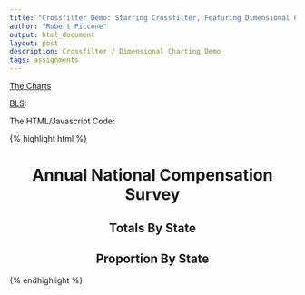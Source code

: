 ```yaml
---
title: "Crossfilter Demo: Starring Crossfilter, Featuring Dimensional Charting, with Cameo Appearances by GeoJson and rawgit"
author: "Robert Piccone"
output: html_document
layout: post
description: Crossfilter / Dimensional Charting Demo 
tags: assignments
---
```


 <a href="../../../../assets/rap2186/blscrossfiltermap.html">The Charts</a>
 
 
 <a href="http://www.bls.gov">BLS</a>:
 
The HTML/Javascript Code:

{% highlight html %}
<meta http-equiv="content-type" content="text/html; charset=UTF8"> 

<script type="text/javascript" src="https://cdn.rawgit.com/square/crossfilter/master/crossfilter.js"></script>
<script type="text/javascript" src="https://cdn.rawgit.com/mbostock/d3/master/d3.js"></script>
<script type="text/javascript" src="https://cdn.rawgit.com/dc-js/dc.js/master/dc.js"></script>

<link rel="stylesheet" type="text/css" href="https://cdn.rawgit.com/dc-js/dc.js/master/dc.css" media="screen" /> 


<div align=center id="chart-bar-ymvals"> <h1>Annual National Compensation Survey</h1> </div>

<div align=center id="us-chart"><h2>Totals By State</h2> </div>

<div float=left align=center id="chart-ring-state"><h2>Proportion By State</h2></div>
<script>
/*

National Compensation Survey
<div id="dc-table-graph"></div>
http://www.bls.gov/help/hlpforma.htm#EC
	Series ID   NCU5306633300003
	Positions       Value           Field Name
	1-2             NC              Prefix
	3               U               Seasonal Adjustment Code 
	4-5             53              State Code
	6-9             0663            Area Code
	10-14           33000           Occupation Code
	15-16           03              Level Code
*/

//http://eric.clst.org/wupl/Stuff/gz_2010_us_040_00_500k.json
d3.json("./gz_2010_us_040_00_500k.json", function(error, statesJson){
d3.tsv("./nc.state", function(stateData) {
d3.tsv("./nc.data.1.AllData", function(data) {

  // Run the data through crossfilter 
	var states = crossfilter(stateData);
	var stCodeDim = states.dimension(function(d) {return d.state_code;});
	var facts = crossfilter(data);
	var parseDate = d3.time.format("%Y").parse;

	data.forEach(function(d) {
		d.seasonal_ac= d.series_id.substr(2,1);
		d.state_cd= +d.series_id.substr(3,2);
		stCodeDim.filter(d.series_id.substr(3,2));
		d.stateName=stCodeDim.top(1)[0].state_name;
		stCodeDim.filterAll();
		d.area_cd= d.series_id.substr(5,4);		
		d.occupational_cd= d.series_id.substr(9,5);		
		d.level_cd= d.series_id.substr(14,2);		
		d.year= parseDate(d.year);
		d.value= +d.value.trim().substr(1);
	});

	var stateDim  = facts.dimension(function(d) {return d.state_cd;});
	stateDim.filter(0); 
	facts.remove();
	stateDim.filterAll();
	stateDim.filter([56,80]);
	facts.remove();
	stateDim.filterAll();
	
	var sacDim = facts.dimension(function(d) {return d.seasonal_ac;});
	sacDim.filter("S");
	facts.remove();
	sacDim.filterAll();

 // Create  dimensions
	var stNameDim  = facts.dimension(function(d) {return d.stateName;});
	var stName_total = stNameDim.group().reduceSum(function(d) {return d.value;});
	var state_total = stateDim.group().reduceSum(function(d) {return d.value;});
	var stNameDim2  = facts.dimension(function(d) {return d.stateName;});
	var stName_total2 = stNameDim2.group().reduceSum(function(d) {return d.value;});
			  
  	var dateDim = facts.dimension(function (d) {return d.year;});
	var ymtotal = dateDim.group().reduceSum(function(d) {return d.value;}); 
	var minDate = dateDim.bottom(1)[0].year;
	var maxDate = dateDim.top(1)[0].year;

 // Setup the charts
var ymValsChart  = dc.barChart("#chart-bar-ymvals"); 
ymValsChart
	.width(800).height(300)
	.dimension(dateDim)
	.group(ymtotal)
	.x(d3.time.scale().domain([minDate,maxDate])) 
	.elasticX(true)
	.elasticY(true)
	.centerBar(true)
	.margins({top: 10, right: 50, bottom: 30, left: 40})
	.renderTitle(false)
	.yAxisLabel("", 100)
	.xUnits(function(){return 10;});
	
var stateRingChart   = dc.pieChart("#chart-ring-state");
stateRingChart
    .width(250).height(250)
    .dimension(stNameDim2)
    .group(stName_total2)
    .innerRadius(30); 

var mapChart = dc.geoChoroplethChart("#us-chart");
mapChart
	.width(1000).height(500)
    .dimension(stNameDim)
	.group(stName_total)
	.colors(d3.scale.linear().domain([0,330000]).range(["pink","red"]))
	.overlayGeoJson(statesJson.features, "state", function(d) {
    return d.properties.NAME;});

dc.renderAll(); 
});
});
});
</script>
{% endhighlight %}
